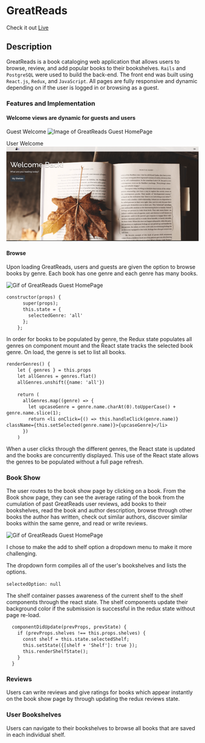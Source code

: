 # GreatReads

Check it out [Live](https://great-reads-nick-galluzzo.herokuapp.com/)

## Description

GreatReads is a book cataloging web application that allows users to browse, review, and add popular books to their bookshelves. `Rails` and `PostgreSQL` were used to build the back-end. The front end was built using `React.js`, `Redux`, and `JavaScript`. All pages are fully responsive and dynamic depending on if the user is logged in or browsing as a guest.

### Features and Implementation

#### Welcome views are dynamic for guests and users

Guest Welcome
![Image of GreatReads Guest HomePage](app/assets/images/guest-home.png)

User Welcome
![Image of GreatReads User HomePage](app/assets/images/user-home.png)

#### Browse
Upon loading GreatReads, users and guests are given the option to browse books by genre. Each book has one genre and each genre has many books. 


![Gif of GreatReads Guest HomePage](app/assets/images/home-gif.gif)


````
constructor(props) {
      super(props);
      this.state = {
        selectedGenre: 'all'
      };
    };
````

In order for books to be populated by genre, the Redux state populates all genres on component mount and the React state tracks the selected book genre. On load, the genre is set to list all books. 

````
renderGenres() {
    let { genres } = this.props
    let allGenres = genres.flat()
    allGenres.unshift({name: 'all'})

    return (
      allGenres.map((genre) => {
        let upcaseGenre = genre.name.charAt(0).toUpperCase() + genre.name.slice(1);
        return <li onClick={() => this.handleClick(genre.name)} className={this.setSelected(genre.name)}>{upcaseGenre}</li>
      })
    )
````

When a user clicks through the different genres, the React state is updated and the books are concurrently displayed. This use of the React state allows the genres to be populated without a full page refresh.

### Book Show
The user routes to the book show page by clicking on a book. From the Book show page, they can see the average rating of the book from the cumulation of past GreatReads user reviews, add books to their bookshelves, read the book and author description, browse through other books the author has written, check out similar authors, discover similar books within the same genre, and read or write reviews.


![Gif of GreatReads Guest HomePage](app/assets/images/book-show.gif)


I chose to make the add to shelf option a dropdown menu to make it more challenging.

The dropdown form compiles all of the user's bookshelves and lists the options.

`selectedOption: null`

The shelf container passes awareness of the current shelf to the shelf components through the react state. The shelf components update their background color if the submission is successful in the redux state without page re-load.

````
  componentDidUpdate(prevProps, prevState) {
    if (prevProps.shelves !== this.props.shelves) {
      const shelf = this.state.selectedShelf;
      this.setState({[shelf + 'Shelf']: true });
      this.renderShelfState();
    }
  }
````



### Reviews
Users can write reviews and give ratings for books which appear instantly on the book show page by through updating the redux reviews state.

### User Bookshelves
Users can navigate to their bookshelves to browse all books that are saved in each individual shelf.


